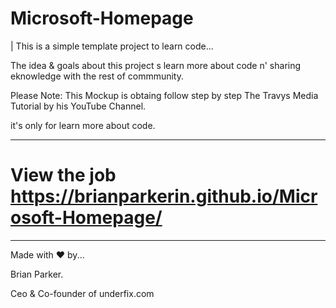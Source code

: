 # Microsoft-Homepage

| This is a simple template project to learn code...

The idea & goals about this project s learn more about code n' sharing eknowledge with the rest of commmunity.

  
Please Note: This Mockup is obtaing follow step by step The Travys Media Tutorial by his YouTube Channel.

it's only for learn more about code.

------------------------------------------------------------------------------------------------------------------------------------------

# View the job https://brianparkerin.github.io/Microsoft-Homepage/

------------------------------------------------------------------------------------------------------------------------------------------






Made with ❤ by...

Brian Parker.

Ceo & Co-founder of underfix.com



